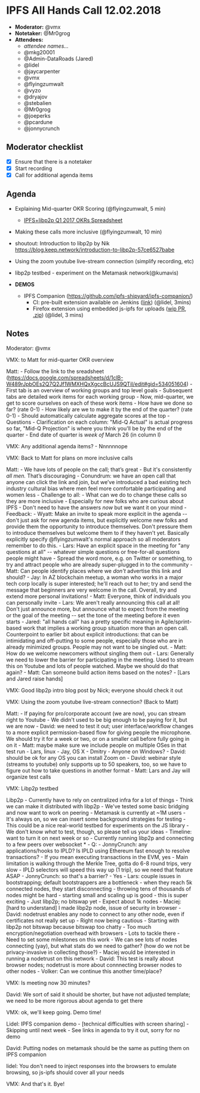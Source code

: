 # IPFS All Hands Call 12.02.2018

- **Moderator:** @vmx
- **Notetaker:** @Mr0grog
- **Attendees:**
  - _attendee names..._
  - @mkg20001
  - @Admin-DataRoads (Jared)
  - @lidel
  - @jaycarpenter
  - @vmx
  - @flyingzumwalt
  - @vyzo
  - @dryajov
  - @stebalien
  - @Mr0grog
  - @joeperks
  - @pcardune
  - @jonnycrunch

## Moderator checklist

- [x] Ensure that there is a notetaker
- [x] Start recording
- [x] Call for additional agenda items

## Agenda

- Explaining Mid-quarter OKR Scoring (@flyingzumwalt, 5 min)
    - [IPFS+libp2p Q1 2017 OKRs Spreadsheet](https://docs.google.com/spreadsheets/d/1clB-W489rJpbOEs2Q7Q2Jf1WMXHQxXgccBcUJS9QTiI/edit#gid=534051604)
- Making these calls more inclusive (@flyingzumwalt, 10 min)
- shoutout: Introduction to libp2p by Nik https://blog.keep.network/introduction-to-libp2p-57ce6527babe
- Using the zoom youtube live-stream connection (simplify recording, etc)
- libp2p testbed - experiment on the Metamask network(@kumavis)

- **DEMOS**
    - IPFS Companion (https://github.com/ipfs-shipyard/ipfs-companion/)
        - CI: pre-built extension available on Jenkins ([link](https://ci.ipfs.team/blue/organizations/jenkins/IPFS%20Shipyard%2Fipfs-companion/activity/?branch=master))  (@lidel, 3mins)
        - Firefox extension using embedded js-ipfs for uploads ([wip PR](https://github.com/ipfs-shipyard/ipfs-companion/pull/381), [.zip](https://ci.ipfs.team/job/IPFS%20Shipyard/job/ipfs-companion/job/PR-381/4/artifact/build/ipfs_companion-2.2.0.zip)) (@lidel, 3 mins)

<!-- Add topics and/or below this line. Use this format:

- <Topic> (<your_name>, <estimated length in mins>)


example:
- A new release of js-ipfs is coming! (@diasdavid, 2 mins)
- Demo: PeerPad (@pgte, 4 mins)

The total sum should not exceed 50 mins (10 mins for questions buffer). Topics/Demos that do not get time should be postponed tracked so that a call can be scheduled to go over them.
-->


## Notes

Moderator: @vmx

VMX: to Matt for mid-quarter OKR overview

Matt:
    - Follow the link to the sreadsheet (https://docs.google.com/spreadsheets/d/1clB-W489rJpbOEs2Q7Q2Jf1WMXHQxXgccBcUJS9QTiI/edit#gid=534051604)
    - First tab is an overview of working groups and top level goals
    - Subsequent tabs are detailed work items for each working group
    - Now, mid-quarter, we get to score ourselves on each of these work items
        - How have we done so far? (rate 0-1)
        - How likely are we to make it by the end of the quarter? (rate 0-1)
        - Should automatically calculate aggregate scores at the top
    - Questions
        - Clarification on each column: "Mid-Q Actual" is actual progress so far, "Mid-Q Projection" is where you think you'll be by the end of the quarter
        - End date of quarter is *week of* March 26 (in column I)

VMX: Any additional agenda items?
    - Nnnnnnope

VMX: Back to Matt for plans on more inclusive calls

Matt:
    - We have lots of people on the call; that’s great
    - But it's consistently *all men.* That’s discouraging
    - Conundrum: we have an open call that anyone can click the link and join, but we’ve introduced a bad existing tech industry cultural bias where men feel more comfortable participating and women less
    - Challenge to all:
        - What can we do to change these calls so they are more inclusive
        - Especially for new folks who are curious about IPFS
        - Don't need to have the answers *now* but we want it on your mind
    - Feedback:
        - Wyatt: Make an invite to speak more explicit in the agenda -- don't just ask for new agenda items, but explicitly welcome new folks and provide them the opportunity to introduce themselves. Don't pressure them to introduce themselves but welcome them to if they haven't yet.  Basically explicitly specify @flyingzumwalt's normal approach so all moderators remember to do this.
        - Lars: Have an explicit space in the meeting for "any questions at all" -- whatever simple questions or free-for-all questions people might have
        - Spread the word more, e.g. on Twitter or something, to try and attract people who are already super-plugged in to the community
        - Matt: Can people identify places where we *don't* advertise this link and should?
        - Jay: In AZ blockchain meetup, a woman who works in a major tech corp locally is super interested; he'll reach out to her; try and send the message that beginners are very welcome in the call. Overall, try and extend more personal invitations!
        - Matt: Everyone, think of individuals you can personally invite
        - Lars: We aren't really announcing this call at all! Don't just announce more, but announce what to expect from the meeting or the goal of the meeting -- set the tone of the meeting before it even starts
        - Jared: "all hands call" has a pretty specific meaning in Agile/sprint-based work that implies a working group situation more than an open call. Counterpoint to earlier bit about explicit introductions: that can be intimidating and off-putting to some people, especially those who are in already minimized groups. People may not want to be singled out.
        - Matt: How do we welcome newcomers without singling them out
        - Lars: Generally we need to lower the barrier for participating in the meeting. Used to stream this on Youtube and lots of people watched. Maybe we should do that again?
    - Matt: Can someone build action items based on the notes?
        - [Lars and Jared raise hands]

VMX: Good libp2p intro blog post by Nick; everyone should check it out

VMX: Using the zoom youtube live-stream connection? (Back to Matt) 

Matt:
    - If paying for pro/corporate account (we are now), you can stream right to Youtube
    - We didn't used to be big enough to be paying for it, but we are now
    - David: we need to test it out; user interface/workflow changes to a more explicit permission-based flow for giving people the microphone. We should try it for a week or two, or on a smaller call before fully going in on it
    - Matt: maybe make sure we include people on multiple OSes in that test run
        - Lars, linux
        - Jay, OS X
        - Dmitry
        - Anyone on Windows?
        - David: should be ok for any OS you can install Zoom on
    - David: webinar style (streams to youtube) only supports up to 50 speakers, too, so we have to figure out how to take questions in another format
    - Matt: Lars and Jay will organize test calls

VMX: Libp2p testbed

Libp2p
    - Currently have to rely on centralized infra for a lot of things
    - Think we can make it distributed with libp2p
    - We've tested some basic bridging and now want to work on peering
    - Metamask is currently at ~1M users
    - It's always on, so we can insert some background strategies for testing
    - This could be a nice real-world testbed for experiments on the JS library
    - We don't know *what* to test, though, so please tell us your ideas
    - Timeline: want to turn it on next week or so
    - Currently running libp2p and connecting to a few peers over websocket *
    - Q:
        - JonnyCrunch: any applications/hooks to IPLD? Is IPLD using Ethereum fast enough to resolve transactions?
            - If you mean executing transactions in the EVM, yes
            - Main limitation is walking through the Merkle Tree, gotta do 6-8 round trips, very slow
            - IPLD selectors will speed this way up (1 trip), so we need that feature ASAP
            - JonnyCrunch: so that's a barrier?
            - Yes
        - Lars: couple issues in bootstrapping; default bootstrappers are a bottleneck
            - when they reach 5k connected nodes, they start disconnecting
            - throwing tens of thousands of nodes might be hard
            - starting small and scaling up is good
            - this is super exciting
        - Just libp2p; no bitswap yet
        - Expect about 1k nodes
        - Maciej: [hard to understand] I made libp2p node, issue of security in browser
            - David: nodetrust enables any node to connect to any other node, even if certificates not really set up
                - Right now being cautious
                - Starting with libp2p not bitswap because bitswap too chatty
                - Too much encryption/negotiation overhead with browsers
                - Lots to tackle there
                - Need to set some milestones on this work
                - We can see lots of nodes connecting (yay), but what stats do we need to gather? (how do we not be privacy-invasive in collecting those?)
            - Maciej would be interested in running a nodetrust on this network
            - David: This test is really about browser nodes; nodetrust is more about connnecting browser nodes to other nodes
            - Volker: Can we continue this another time/place?

VMX: Is meeting now 30 minutes?

David: We sort of said it should be shorter, but have not adjusted template; we need to be more rigorous about agenda to get there

VMX: ok, we'll keep going. Demo time!

Lidel: IPFS companion demo
    - [technical difficulties with screen sharing]
    - Skipping until next week
    - See links in agenda to try it out, sorry for no demo

David: Putting nodes on metamask should be the same as putting them on IPFS companion

lidel: You don't need to inject responses into the browsers to emulate browsing, so js-ipfs should cover all your needs

VMX: And that's it. Bye!
